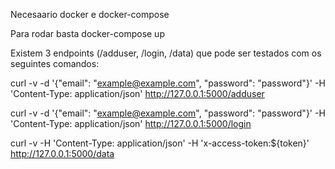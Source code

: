 Necesaario docker e docker-compose

Para rodar basta docker-compose up


Existem 3 endpoints (/adduser, /login, /data) que pode ser testados com os seguintes comandos:

curl -v -d '{"email": "example@example.com", "password": "password"}' -H 'Content-Type: application/json'  http://127.0.0.1:5000/adduser


curl -v -d '{"email": "example@example.com", "password": "password"}' -H 'Content-Type: application/json'  http://127.0.0.1:5000/login


curl -v -H 'Content-Type: application/json' -H 'x-access-token:${token}' http://127.0.0.1:5000/data
